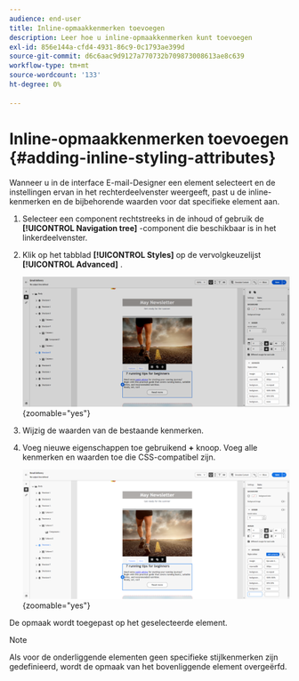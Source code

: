 ```yaml
---
audience: end-user
title: Inline-opmaakkenmerken toevoegen
description: Leer hoe u inline-opmaakkenmerken kunt toevoegen
exl-id: 856e144a-cfd4-4931-86c9-0c1793ae399d
source-git-commit: d6c6aac9d9127a770732b709873008613ae8c639
workflow-type: tm+mt
source-wordcount: '133'
ht-degree: 0%

---
```


# Inline-opmaakkenmerken toevoegen {#adding-inline-styling-attributes}

Wanneer u in de interface E-mail-Designer een element selecteert en de instellingen ervan in het rechterdeelvenster weergeeft, past u de inline-kenmerken en de bijbehorende waarden voor dat specifieke element aan.

1. Selecteer een component rechtstreeks in de inhoud of gebruik de **[!UICONTROL Navigation tree]** -component die beschikbaar is in het linkerdeelvenster.

1. Klik op het tabblad **[!UICONTROL Styles]** op de vervolgkeuzelijst **[!UICONTROL Advanced]** .

   ![&#x200B; het lusje van Stijlen met het Geavanceerde open drop-down menu.](assets/styles_1.png){zoomable="yes"}

1. Wijzig de waarden van de bestaande kenmerken.

1. Voeg nieuwe eigenschappen toe gebruikend **+** knoop. Voeg alle kenmerken en waarden toe die CSS-compatibel zijn.

   ![&#x200B; de Geavanceerde sectie die + knoop toont om nieuwe CSS-volgzame attributen toe te voegen.](assets/styles_2.png){zoomable="yes"}

De opmaak wordt toegepast op het geselecteerde element.

>[!NOTE]
>
>Als voor de onderliggende elementen geen specifieke stijlkenmerken zijn gedefinieerd, wordt de opmaak van het bovenliggende element overgeërfd.